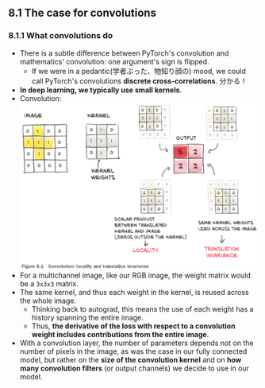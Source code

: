 ## 8.1 The case for convolutions

### 8.1.1 What convolutions do

- There is a subtle difference between PyTorch's convolution and mathematics' convolution: one argument's sign is flipped.
  - If we were in a pedantic(学者ぶった、物知り顔の) mood, we could call PyTorch's convolutions **discrete cross-correlations**. 分かる！
- **In deep learning, we typically use small kernels**.
- Convolution: ![](img/convolution-2020-12-27-20-50-02.png)
- For a multichannel image, like our RGB image, the weight matrix would be a `3x3x3` matrix.
- The same kernel, and thus each weight in the kernel, is reused across the whole image.
  - Thinking back to autograd, this means the use of each weight has a history spanning the entire image.
  - Thus, **the derivative of the loss with respect to a convolution weight includes contributions from the entire image**.
- With a convolution layer, the number of parameters depends not on the number of pixels in the image, as was the case in our fully connected model, but rather on the **size of the convolution kernel** and on **how many convolution filters** (or output channels) we decide to use in our model.

